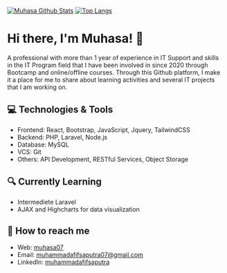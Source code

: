 [![Muhasa Github Stats](https://github-readme-stats.vercel.app/api?username=muhasa07&count_private=true&theme=default&show_icons=true)](https://github.com/muhasa07)
[![Top Langs](https://github-readme-stats.vercel.app/api/top-langs/?username=muhasa07&layout=compact)](https://github.com/muhasa07)
<br>

# Hi there, I'm Muhasa! 👋

A professional with more than 1 year of experience in IT Support and skills in the IT Program field that I have been involved in since 2020 through Bootcamp and online/offline courses. Through this Github platform, I make it a place for me to share about learning activities and several IT projects that I am working on.

## 💻 Technologies & Tools
- Frontend: React, Bootstrap, JavaScript, Jquery, TailwindCSS
- Backend: PHP, Laravel, Node.js
- Database: MySQL
- VCS: Git
- Others: API Development, RESTful Services, Object Storage

## 🔍 Currently Learning
- Intermediete Laravel
- AJAX and Highcharts for data visualization

## 🚀 How to reach me
- Web: [muhasa07](https://muhasa07.github.io/muhasa/)
- Email: [muhammadafifsaputra07@gmail.com](muhammadafifsaputra07@gmail.com)
- LinkedIn: [muhammadafifsaputra](https://www.linkedin.com/in/muhammad-afif-saputra-41695b1b0/)
